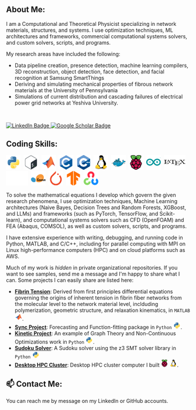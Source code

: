 ## About Me:

I am a Computational and Theoretical Physicist specializing in network materials, structures, and systems. I use optimization techniques, ML architectures and frameworks, commercial computational systems solvers, and custom solvers, scripts, and programs. 

My research areas have included the following: 
 - Data pipeline creation, presence detection, machine learning compilers, 3D reconstruction, object detection, face detection, and facial recognition at Samsung SmartThings
 - Deriving and simulating mechanical properties of fibrous network materials at the University of Pennsylvania
 - Simulations of current distribution and cascading failures of electrical power grid networks at Yeshiva University.

 &nbsp;
<div id="badges">
  <a href="https://www.linkedin.com/in/russell-s/">
    <img src="https://img.shields.io/badge/LinkedIn-blue?style=for-the-badge&logo=linkedin&logoColor=white" alt="LinkedIn Badge"/>
  </a>
  <a href="https://scholar.google.com/citations?hl=en&user=0oSU-bcAAAAJ">
    <img src="https://img.shields.io/badge/Google%20Scholar-white?style=for-the-badge&logo=googlescholar&logoColor=blue" alt="Google Scholar Badge"/>
  </a>
</div>

## Coding Skills:

<div>
  <img src="https://github.com/devicons/devicon/blob/master/icons/python/python-original.svg" title="Python" alt="Python" width="40" height="40"/>&nbsp;
  <img src="https://github.com/devicons/devicon/blob/master/icons/bash/bash-original.svg" title="Bash" alt="Bash" width="40" heigh="400"/>&nbsp;
  <img src="https://github.com/devicons/devicon/blob/master/icons/matlab/matlab-original.svg" title="MATLAB" alt="MATLAB" width="40" height="40"/>&nbsp;
  <img src="https://github.com/devicons/devicon/blob/master/icons/c/c-original.svg" title="C" alt="C" width="40" height="40"/>&nbsp;
  <img src="https://github.com/devicons/devicon/blob/master/icons/cplusplus/cplusplus-original.svg" title="C++" alt="C++" width="40" height="40"/>&nbsp;
  <img src="https://github.com/devicons/devicon/blob/master/icons/linux/linux-original.svg" title="Linux" alt="Linux" width="40" height="40" />&nbsp;
  <img src="https://github.com/devicons/devicon/blob/master/icons/docker/docker-original.svg" title="Docker" alt="Docker" width="40" height="40"/>&nbsp;
  <img src="https://github.com/devicons/devicon/blob/master/icons/raspberrypi/raspberrypi-original.svg" title="RaspberryPi" alt="RaspberryPi" width="40" height="40"/>&nbsp;
  <img src="https://github.com/devicons/devicon/blob/master/icons/arduino/arduino-original.svg" title="Arduino" alt="Arduino" width="40" height="40"/>&nbsp;
  <!--<img src="https://github.com/devicons/devicon/blob/master/icons/latex/latex-original.svg"#gh-light-mode-only title="LaTeX" alt="LaTeX" width="60" height="40" style="background-color:white;"/>&nbsp;-->
  <img src=./Icons/latex-lightmode.svg#gh-light-mode-only title="LaTeX" alt="LaTeX" width="60" height="40" style="background-color:white;"/>&nbsp;
  <img src=./Icons/latex-darkmode.svg#gh-dark-mode-only title="LaTeX" alt="LaTeX" width="60" height="40" style="background-color:white;"/>&nbsp;
  <img src="https://github.com/devicons/devicon/blob/master/icons/scikitlearn/scikitlearn-original.svg" title="SciKit-Learn" alt="SciKit-Learn" width="40" height="40" />&nbsp;
  <img src="https://github.com/devicons/devicon/blob/master/icons/pytorch/pytorch-original.svg" title="PyTorch" alt="PyTorch" width="40" height="40" />&nbsp;
  <img src="https://github.com/devicons/devicon/blob/master/icons/tensorflow/tensorflow-original.svg" title="TensorFlow" alt="TensorFlow" width="40" height="40" />&nbsp;
  <img src="https://github.com/devicons/devicon/blob/master/icons/opencv/opencv-original.svg" title="OpenCV" alt="OpenCV" width="40" height="40" />&nbsp;
</div>

<!--
Other Additional Options:
git? Implied...
java?
javascript?
r?
ruby?
vscode?
Sublime text?

Maybe organize these like https://github.com/durgeshsamariya/awesome-github-profile-readme-templates/blob/master/RResabala2015.md ? Nah, too much effort, and would need to add a bunch more of these to make it worthwhile.
-->

To solve the mathematical equations I develop which govern the given research phenomena, I use optimization techniques, Machine Learning architectures (Naive Bayes, Decision Trees and Random Forests, XGBoost, and LLMs) and frameworks (such as PyTorch, TensorFlow, and Scikit-learn), and computational systems solvers such as CFD (OpenFOAM) and FEA (Abaqus, COMSOL), as well as custom solvers, scripts, and programs.

I have extensive experience with writing, debugging, and running code in Python, MATLAB, and C/C++, including for parallel computing with MPI on Linux high-performance computers (HPC) and on cloud platforms such as AWS.

Much of my work is *hidden* in private organizational repositories. If you want to see samples, send me a message and I'm happy to share what I can. Some projects I can easily share are listed here:
* [**Fibrin Tension**](https://github.com/r-spiewak/fibrin-tension): Derived from first principles differential equations governing the origins of inherent tension in fibrin fiber networks from the molecular level to the network material level, inclduding polymerization, geometric structure, and relaxation kinematics, in `MATLAB` <img src="https://github.com/devicons/devicon/blob/master/icons/matlab/matlab-original.svg" title="MATLAB" alt="MATLAB" width="20" height="20"/>.
* [**Sync Project**](https://github.com/r-spiewak/sync_project): Forecasting and Function-fitting package in `Python` <img src="https://github.com/devicons/devicon/blob/master/icons/python/python-original.svg" title="Python" alt="Python" width="20" height="20"/>.
* [**Kinetic Project**](https://github.com/r-spiewak/kinetic_project): An example of Graph Theory and Non-Continuous Optimizations work in `Python` <img src="https://github.com/devicons/devicon/blob/master/icons/python/python-original.svg" title="Python" alt="Python" width="20" height="20"/>.
* [**Sudoku Solver**](https://github.com/r-spiewak/sudoku_solver): A Sudoku solver using the z3 SMT solver library in `Python` <img src="https://github.com/devicons/devicon/blob/master/icons/python/python-original.svg" title="Python" alt="Python" width="20" height="20"/>
* [**Desktop HPC Cluster**](https://r-spiewak.github.io/rpi-bramble/): Desktop HPC cluster computer I built <img src="https://github.com/devicons/devicon/blob/master/icons/raspberrypi/raspberrypi-original.svg" title="RaspberryPi" alt="RaspberryPi" width="20" height="20"/> <img src="https://github.com/devicons/devicon/blob/master/icons/linux/linux-original.svg" title="Linux" alt="Linux" width="20" height="20"/>.


## 📫 Contact Me:

You can reach me by message on my LinkedIn  or GitHub accounts.

<!--
## Hi there 👋

**r-spiewak/r-spiewak** is a ✨ _special_ ✨ repository because its `README.md` (this file) appears on your GitHub profile.

Here are some ideas to get you started:

- 🔭 I’m currently working on ...
- 🌱 I’m currently learning ...
- 👯 I’m looking to collaborate on ...
- 🤔 I’m looking for help with ...
- 💬 Ask me about ...
- 📫 How to reach me: ...
- 😄 Pronouns: ...
- ⚡ Fun fact: ...
-->

